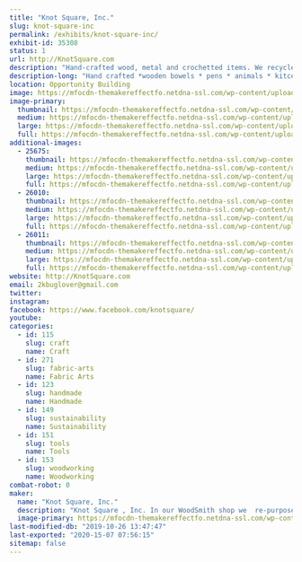 ```yaml
---
title: "Knot Square, Inc."
slug: knot-square-inc
permalink: /exhibits/knot-square-inc/
exhibit-id: 35308
status: 1
url: http://KnotSquare.com
description: "Hand-crafted wood, metal and crochetted items. We recycle what others throw in the landfills. "
description-long: "Hand crafted *wooden bowels * pens * animals * kitcen utensils * tables * stools * afghans * washcloths * candle holders"
location: Opportunity Building
image: https://mfocdn-themakereffectfo.netdna-ssl.com/wp-content/uploads/2018/07/20151015_150607-1024x576.jpg
image-primary:
  thumbnail: https://mfocdn-themakereffectfo.netdna-ssl.com/wp-content/uploads/2018/07/20151015_150607-150x150.jpg
  medium: https://mfocdn-themakereffectfo.netdna-ssl.com/wp-content/uploads/2018/07/20151015_150607-300x169.jpg
  large: https://mfocdn-themakereffectfo.netdna-ssl.com/wp-content/uploads/2018/07/20151015_150607-1024x576.jpg
  full: https://mfocdn-themakereffectfo.netdna-ssl.com/wp-content/uploads/2018/07/20151015_150607.jpg
additional-images:
  - 25675:
    thumbnail: https://mfocdn-themakereffectfo.netdna-ssl.com/wp-content/uploads/2018/07/20160713_164048-150x150.jpg
    medium: https://mfocdn-themakereffectfo.netdna-ssl.com/wp-content/uploads/2018/07/20160713_164048-300x169.jpg
    large: https://mfocdn-themakereffectfo.netdna-ssl.com/wp-content/uploads/2018/07/20160713_164048-1024x576.jpg
    full: https://mfocdn-themakereffectfo.netdna-ssl.com/wp-content/uploads/2018/07/20160713_164048.jpg
  - 26010:
    thumbnail: https://mfocdn-themakereffectfo.netdna-ssl.com/wp-content/uploads/2018/07/Composit-lidded-bowl-11-2017-150x150.jpg
    medium: https://mfocdn-themakereffectfo.netdna-ssl.com/wp-content/uploads/2018/07/Composit-lidded-bowl-11-2017-225x300.jpg
    large: https://mfocdn-themakereffectfo.netdna-ssl.com/wp-content/uploads/2018/07/Composit-lidded-bowl-11-2017-768x1024.jpg
    full: https://mfocdn-themakereffectfo.netdna-ssl.com/wp-content/uploads/2018/07/Composit-lidded-bowl-11-2017.jpg
  - 26011:
    thumbnail: https://mfocdn-themakereffectfo.netdna-ssl.com/wp-content/uploads/2018/07/Pens-08-2017-150x150.jpg
    medium: https://mfocdn-themakereffectfo.netdna-ssl.com/wp-content/uploads/2018/07/Pens-08-2017-300x225.jpg
    large: https://mfocdn-themakereffectfo.netdna-ssl.com/wp-content/uploads/2018/07/Pens-08-2017-1024x768.jpg
    full: https://mfocdn-themakereffectfo.netdna-ssl.com/wp-content/uploads/2018/07/Pens-08-2017.jpg
website: http://KnotSquare.com
email: 2kbuglover@gmail.com
twitter: 
instagram: 
facebook: https://www.facebook.com/knotsquare/
youtube: 
categories:
  - id: 115
    slug: craft
    name: Craft
  - id: 271
    slug: fabric-arts
    name: Fabric Arts
  - id: 123
    slug: handmade
    name: Handmade
  - id: 149
    slug: sustainability
    name: Sustainability
  - id: 151
    slug: tools
    name: Tools
  - id: 153
    slug: woodworking
    name: Woodworking
combat-robot: 0
maker:
  name: "Knot Square, Inc."
  description: "Knot Square , Inc. In our WoodSmith shop we  re-purposes items that would goto landfills, be burned or otherwise wasted. We use wood crafting skills to make furniture, serving trays, bowls, candle holders, pilons, boxes, wine racks, etc. We also use the skills of the BlackSmith Shop to produce hangers, knives, scrapers, rain chains and other useful items."
  image-primary: https://mfocdn-themakereffectfo.netdna-ssl.com/wp-content/uploads/2016/07/20160201_182232-2-200x300.jpg
last-modified-db: "2019-10-26 13:47:47"
last-exported: "2020-15-07 07:56:15"
sitemap: false
---
```

